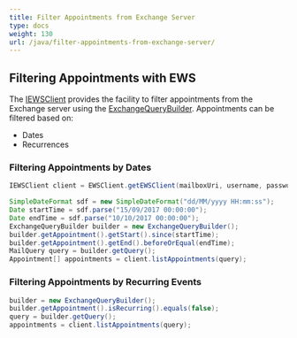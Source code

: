 ```yaml
---
title: Filter Appointments from Exchange Server
type: docs
weight: 130
url: /java/filter-appointments-from-exchange-server/
---
```



## **Filtering Appointments with EWS**
The [IEWSClient](https://reference.aspose.com/email/java/com.aspose.email/IEWSClient) provides the facility to filter appointments from the Exchange server using the [ExchangeQueryBuilder](https://reference.aspose.com/email/java/com.aspose.email/ExchangeQueryBuilder). Appointments can be filtered based on:

- Dates
- Recurrences
### **Filtering Appointments by Dates**


~~~Java
IEWSClient client = EWSClient.getEWSClient(mailboxUri, username, password, domain);

SimpleDateFormat sdf = new SimpleDateFormat("dd/MM/yyyy HH:mm:ss");
Date startTime = sdf.parse("15/09/2017 00:00:00");
Date endTime = sdf.parse("10/10/2017 00:00:00");
ExchangeQueryBuilder builder = new ExchangeQueryBuilder();
builder.getAppointment().getStart().since(startTime);
builder.getAppointment().getEnd().beforeOrEqual(endTime);
MailQuery query = builder.getQuery();
Appointment[] appointments = client.listAppointments(query);
~~~
### **Filtering Appointments by Recurring Events**


~~~Java
builder = new ExchangeQueryBuilder();
builder.getAppointment().isRecurring().equals(false);
query = builder.getQuery();
appointments = client.listAppointments(query);
~~~